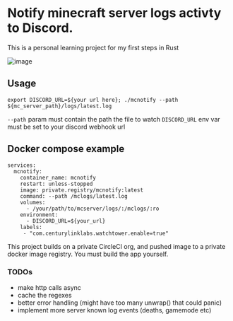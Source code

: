 # Notify minecraft server logs activty to Discord. 

This is a personal learning project for my first steps in Rust

![image](https://github.com/user-attachments/assets/8236ae77-ef8c-4554-a84b-2e31ea9efa1a)


## Usage 
`export DISCORD_URL=${your url here}; ./mcnotify --path ${mc_server_path}/logs/latest.log`

`--path` param must contain the path the file to watch
`DISCORD_URL` env var must be set to your discord webhook url

## Docker compose example
```
services:
  mcnotify:
    container_name: mcnotify
    restart: unless-stopped
    image: private.registry/mcnotify:latest
    command: --path /mclogs/latest.log
    volumes:
      - /your/path/to/mcserver/logs/:/mclogs/:ro
    environment:
      - DISCORD_URL=${your_url}
    labels:
     - "com.centurylinklabs.watchtower.enable=true"
```

This project builds on a private CircleCI org, and pushed image to a private docker image registry. You must build the app yourself.

### TODOs
- make http calls async
- cache the regexes
- better error handling (might have too many unwrap() that could panic)
- implement more server known log events (deaths, gamemode etc)
